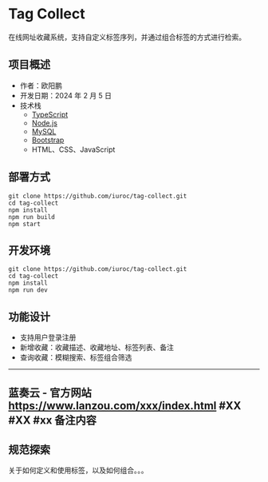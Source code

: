 # Tag Collect

在线网址收藏系统，支持自定义标签序列，并通过组合标签的方式进行检索。

## 项目概述

-   作者：欧阳鹏
-   开发日期：2024 年 2 月 5 日
-   技术栈
    -   [TypeScript](https://www.typescriptlang.org/)
    -   [Node.js](https://nodejs.org/en)
    -   [MySQL](https://www.mysql.com/)
    -   [Bootstrap](https://getbootstrap.com/)
    -   HTML、CSS、JavaScript

## 部署方式

```
git clone https://github.com/iuroc/tag-collect.git
cd tag-collect
npm install
npm run build
npm start
```

## 开发环境

```
git clone https://github.com/iuroc/tag-collect.git
cd tag-collect
npm install
npm run dev
```

## 功能设计

- 支持用户登录注册
- 新增收藏：收藏描述、收藏地址、标签列表、备注
- 查询收藏：模糊搜索、标签组合筛选

-----------------------
 蓝奏云 - 官方网站
 https://www.lanzou.com/xxx/index.html
 #XX #XX #xx
 备注内容
-----------------------

## 规范探索

关于如何定义和使用标签，以及如何组合。。。
